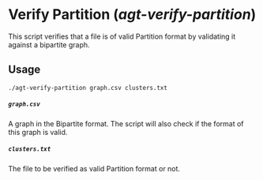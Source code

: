 # Verify Partition (*agt-verify-partition*)

This script verifies that a file is of valid Partition format by validating it
against a bipartite graph.

## Usage

```
./agt-verify-partition graph.csv clusters.txt
```

##### `graph.csv`

A graph in the Bipartite format. The script will also check if the format of
this graph is valid.

##### `clusters.txt`

The file to be verified as valid Partition format or not.
